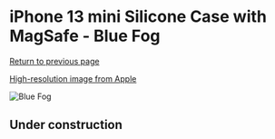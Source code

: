 # iPhone 13 mini Silicone Case with MagSafe - Blue Fog

[Return to previous page](/iphone_13)

[High-resolution image from Apple](https://store.storeimages.cdn-apple.com/8756/as-images.apple.com/is/MN613?wid=4500&hei=4500&fmt=png)

<div style="width: 500px"><img src="/everyphone/MN613.png" alt="Blue Fog"></div>

## Under construction
